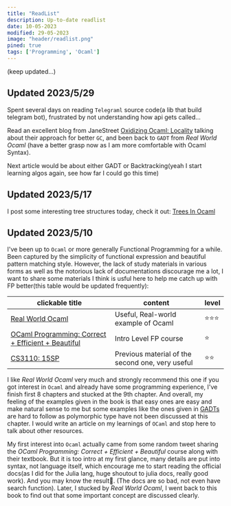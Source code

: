 ```yaml
---
title: "ReadList"
description: Up-to-date readlist
date: 10-05-2023
modified: 29-05-2023
image: "header/readlist.png"
pined: true
tags: ['Programming', 'Ocaml']
---
```

(keep updated...)

## Updated 2023/5/29
Spent several days on reading `Telegraml` source code(a lib that build telegram bot), frustrated by not understanding how api gets called...

Read an excellent blog from JaneStreet [Oxidizing Ocaml: Locality](https://blog.janestreet.com/oxidizing-ocaml-locality/) talking about their approach for better `GC`, and been back to `GADT` from 
*Real World Ocaml* (have a better grasp now as I am more comfortable with Ocaml Syntax).

Next article would be about either GADT or Backtracking(yeah I start learning algos again, see how far I could go this time)

## Updated 2023/5/17
I post some interesting tree structures today, check it out: [Trees In Ocaml](/personal_site/blogs/trees_in_ocaml)

## Updated 2023/5/10
I've been up to `Ocaml` or more generally Functional Programming for a while. Been captured by the simplicity of functional expression and beautiful pattern matching style. However, the lack of study materials in various forms as well as the notorious lack of documentations discourage me a lot, I want to share some materials I think is usful here to help me catch up with FP better(this table would be updated frequently): 


| clickable title | content | level | 
| --------------- | ------- | ----- |
| [Real World Ocaml](https://dev.realworldocaml.org/index.html) | Useful, Real-world example of Ocaml | ⭐⭐⭐ |
| [OCaml Programming: Correct + Efficient + Beautiful](https://cs3110.github.io/textbook/chapters/ds/memoization.html) | Intro Level FP course | ⭐ | 
| [CS3110: 15SP](https://www.cs.cornell.edu/courses/cs3110/2015sp/recitations/9/rec09.html) | Previous material of the second one, very useful | ⭐⭐ | 


I like *Real World Ocaml* very much and strongly recommend this one if you got interest in `Ocaml` and already have some programming experience, I've finish first 8 chapters and stucked at the 9th chapter. And overall, my feeling of the examples given in the book is that easy ones are easy and make natural sense to me but some examples like the ones given in [GADTs](https://dev.realworldocaml.org/gadts.html) are hard to follow as polymorphic type have not been discussed at this chapter. I would write an article on my learnings of `OCaml` and stop here to talk about other resources.


My first interest into `Ocaml` actually came from some random tweet sharing the *OCaml Programming: Correct + Efficient + Beautiful* course along with their textbook. But it is too intro at my first glance, many details are put into syntax, not language itself, which encourage me to start reading the official docs(as I did for the Julia lang, huge shoutout to julia docs, really good work). And you may know the result🫠. (The docs are so bad, not even have search function). Later, I stucked by *Real World Ocaml*, I went back to this book to find out that some important concept are discussed clearly.

